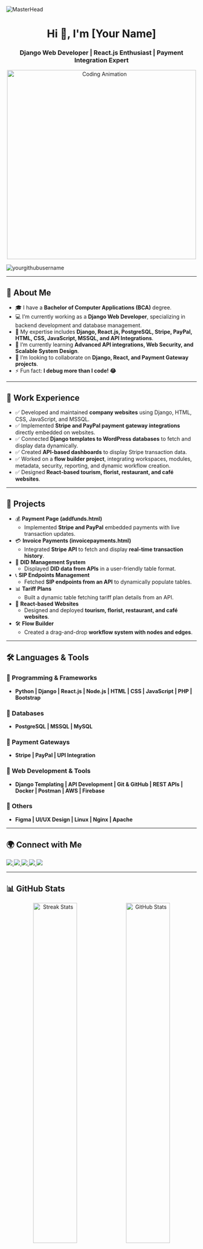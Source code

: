 ![MasterHead](https://camo.githubusercontent.com/9ac2c2b487bde93b997278d1cbb236a236ca3fdff68fa31c436df899c3624094/68747470733a2f2f696d672e6672656570696b2e636f6d2f766563746f722d677261706869632f63726561746976652d7765622d646576656c6f706d656e742d636f6e636570742d62616e6e65722d61627374726163742d666c6f6174696e672d6f6e2d6461726b2d626c75652d6261636b67726f756e642d776974682d686561642d6f662d612d776f6d616e2d776f726b696e672e6a7067)

<h1 align="center">Hi 👋, I'm [Your Name]</h1>
<h3 align="center">Django Web Developer | React.js Enthusiast | Payment Integration Expert</h3>

<p align="center">
  <img src="https://media.giphy.com/media/qgQUggAC3Pfv687qPC/giphy.gif" width="500" alt="Coding Animation">
</p>

<p align="left"> <img src="https://komarev.com/ghpvc/?username=yourgithubusername&label=Profile%20views&color=0e75b6&style=flat" alt="yourgithubusername" /> </p>

---

## 🚀 About Me  
- 🎓 I have a **Bachelor of Computer Applications (BCA)** degree.  
- 💻 I’m currently working as a **Django Web Developer**, specializing in backend development and database management.  
- 🔭 My expertise includes **Django, React.js, PostgreSQL, Stripe, PayPal, HTML, CSS, JavaScript, MSSQL, and API Integrations**.  
- 🌱 I’m currently learning **Advanced API integrations, Web Security, and Scalable System Design**.  
- 👯 I’m looking to collaborate on **Django, React, and Payment Gateway projects**.  
- ⚡ Fun fact: **I debug more than I code! 😂**  

---

## 💼 Work Experience  
- ✅ Developed and maintained **company websites** using Django, HTML, CSS, JavaScript, and MSSQL.  
- ✅ Implemented **Stripe and PayPal payment gateway integrations** directly embedded on websites.  
- ✅ Connected **Django templates to WordPress databases** to fetch and display data dynamically.  
- ✅ Created **API-based dashboards** to display Stripe transaction data.  
- ✅ Worked on a **flow builder project**, integrating workspaces, modules, metadata, security, reporting, and dynamic workflow creation.  
- ✅ Designed **React-based tourism, florist, restaurant, and café websites**.  

---

## 📌 Projects  
- 💰 **Payment Page (addfunds.html)**
  - Implemented **Stripe and PayPal** embedded payments with live transaction updates.
- 💳 **Invoice Payments (invoicepayments.html)**
  - Integrated **Stripe API** to fetch and display **real-time transaction history**.
- 🔄 **DID Management System**
  - Displayed **DID data from APIs** in a user-friendly table format.
- 📞 **SIP Endpoints Management**
  - Fetched **SIP endpoints from an API** to dynamically populate tables.
- 📊 **Tariff Plans**
  - Built a dynamic table fetching tariff plan details from an API.
- 🎨 **React-based Websites**
  - Designed and deployed **tourism, florist, restaurant, and café websites**.
- 🛠 **Flow Builder**
  - Created a drag-and-drop **workflow system with nodes and edges**.

---

## 🛠 Languages & Tools  
### 🔹 Programming & Frameworks  
- **Python | Django | React.js | Node.js | HTML | CSS | JavaScript | PHP | Bootstrap**  
### 🔹 Databases  
- **PostgreSQL | MSSQL | MySQL**  
### 🔹 Payment Gateways  
- **Stripe | PayPal | UPI Integration**  
### 🔹 Web Development & Tools  
- **Django Templating | API Development | Git & GitHub | REST APIs | Docker | Postman | AWS | Firebase**  
### 🔹 Others  
- **Figma | UI/UX Design | Linux | Nginx | Apache**  

---

## 🌍 Connect with Me  
<p align="left">
  <a href="https://linkedin.com/in/yourlinkedin" target="_blank">
    <img src="https://img.shields.io/badge/LinkedIn-%230077B5.svg?style=for-the-badge&logo=linkedin&logoColor=white">
  </a>
  <a href="https://twitter.com/yourtwitter" target="_blank">
    <img src="https://img.shields.io/badge/X-%23000000.svg?style=for-the-badge&logo=X&logoColor=white">
  </a>
  <a href="https://instagram.com/yourinstagram" target="_blank">
    <img src="https://img.shields.io/badge/Instagram-%23E4405F.svg?style=for-the-badge&logo=instagram&logoColor=white">
  </a>
  <a href="https://wa.me/yourwhatsappnumber" target="_blank">
    <img src="https://img.shields.io/badge/WhatsApp-%23025E3C.svg?style=for-the-badge&logo=whatsapp&logoColor=white">
  </a>
  <a href="mailto:youremail@example.com">
    <img src="https://img.shields.io/badge/Email-D14836.svg?style=for-the-badge&logo=gmail&logoColor=white">
  </a>
</p>

---

## 📊 GitHub Stats  

<p align="center">
  <img src="https://github-readme-streak-stats.herokuapp.com/?user=yourgithubusername&theme=dark&hide_border=true" width="48%" alt="Streak Stats">
  <img src="https://github-readme-stats.vercel.app/api?username=yourgithubusername&show_icons=true&theme=dark&hide_border=true" width="48%" alt="GitHub Stats">
</p>

<p align="center">
  <img src="https://github-readme-stats.vercel.app/api/top-langs/?username=yourgithubusername&layout=compact&theme=dark&hide_border=true" width="48%" alt="Top Languages">
  <img src="https://activity-graph.herokuapp.com/graph?username=yourgithubusername&theme=react-dark&hide_border=true" width="48%" alt="GitHub Activity Graph">
</p>

---

✨ **Let's build something amazing together!** 🚀
